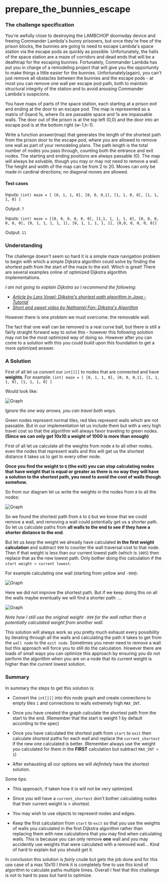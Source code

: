 # prepare_the_bunnies_escape
### The challenge specification
You're awfully close to destroying the LAMBCHOP doomsday device and freeing Commander Lambda's bunny prisoners, but once they're free of the prison blocks, the bunnies are going to need to escape Lambda's space station via the escape pods as quickly as possible. Unfortunately, the halls of the space station are a maze of corridors and dead ends that will be a deathtrap for the escaping bunnies. Fortunately, Commander Lambda has put you in charge of a remodeling project that will give you the opportunity to make things a little easier for the bunnies. Unfortunately(again), you can't just remove all obstacles between the bunnies and the escape pods - at most you can remove one wall per escape pod path, both to maintain structural integrity of the station and to avoid arousing Commander Lambda's suspicions.

You have maps of parts of the space station, each starting at a prison exit and ending at the door to an escape pod. The map is represented as a matrix of 0sand 1s, where 0s are passable space and 1s are impassable walls. The door out of the prison is at the top left (0,0) and the door into an escape pod is at the bottom right (w-1,h-1).

Write a function answer(map) that generates the length of the shortest path from the prison door to the escape pod, where you are allowed to remove one wall as part of your remodeling plans. The path length is the total number of nodes you pass through, counting both the entrance and exit nodes. The starting and ending positions are always passable (0). The map will always be solvable, though you may or may not need to remove a wall. The height and width of the map can be from 2 to 20. Moves can only be made in cardinal directions; no diagonal moves are allowed.

#### Test cases

Inputs:
`
(int) maze = [
[0, 1, 1, 0],
[0, 0, 0,1],
[1, 1, 0, 0],
[1, 1, 1, 0]
]
`

Output:
`
7
`

Inputs:
`
(int) maze = [[0, 0, 0, 0, 0, 0], [1,1, 1, 1, 1, 0], [0, 0, 0, 0, 0, 0], [0, 1, 1, 1, 1, 1], [0, 1, 1, 1, 1, 1], [0,0, 0, 0, 0, 0]]
`

Output:
`
11
`

### Understanding

The challenge doesn't seem so hard it is a simple maze navigation problem to begin with which a simple Dijkstra algorithm could solve by finding the shortest path from the start of the maze to the exit. Which is great! There are several examples online of optimized Dijkstra algorithm implementations.

_I am not going to explain Dijkstra so I recommend the following:_
* _[Article by Lars Vogel: Dijkstra's shortest path algorithm in Java - Tutorial](http://www.vogella.com/tutorials/JavaAlgorithmsDijkstra/article.html)_
* _[Short and sweet video by Nathaniel Fan: Dijkstra's Algorithm](https://www.youtube.com/watch?v=gdmfOwyQlcI)_

However there is one problem we must overcome: the removable wall.

The fact that one wall can be removed is a real curve ball, but there is still a fairly straight forward way to solve this - however this following solution may not be the most optimized way of doing so. However after you can come to a solution with this you could build upon this foundation to get a more optimized answer.

### A Solution

First of all let us convert our `int[][]` to nodes that are connected and have __weights__. For example:
`
(int) maze = [
[0, 1, 1, 0],
[0, 0, 0,1],
[1, 1, 1, 0],
[1, 1, 1, 0]
]
`

Would look like:

![Graph](./assets/graph.png "Graph after compute")

_Ignore the one way arrows, you can travel both ways._

Green nodes represent normal tiles, red tiles represent walls which are not passable. But in our implementation let us include them but with a very high travel cost so that the algorithm will always favor traveling to green nodes. __(Since we can only get 10x10 a weight of 1000 is more than enough)__

First of all let us calculate all the weights from node `A` to all other nodes, even the nodes that represent walls and this will get us the shortest distance it takes us to get to every other node.

__Once you find the weight to `Q` (the exit) you can stop calculating nodes that have weight that is equal or greater as there is no way they will have a solution to the shortest path, you need to avoid the cost of walls though somehow.__

So from our diagram let us write the weights in the nodes from `A` to all the nodes:

![Graph](./assets/graphweight.png "Graph after weight")

So we found the shortest path from `A` to `Q` but we know that we could remove a wall, and removing a wall could potentially get us a shorter path. So let us calculate paths from __all walls to the end to see if they have a shorter distance to the end__.

But let us _keep_ the weight we already have calculated __in the first weight calculation__ and subtract `999` to counter the wall traversal cost to that node. Then if that weight is less than our current lowest path (which is `1005`) then replace that as the new lowest path. Only bother doing this calculation if the `start weight < current lowest`.

For example calculating one wall (starting from yellow and `-999`):

![Graph](./assets/wallcalc1.png "Graph after wall start")

Here we did not improve the shortest path. But if we keep doing this on all the walls maybe eventually we will find a shorter path: ...

![Graph](./assets/wallcalc2.png "Graph after wall start")

_Note how I still use the original weight `-999` for the wall rather than a potentially calculated weight from another wall._

This solution will always work as you pretty much exhaust every possibility by iterating through all the walls and calculating the path it takes to get from the `wall node` to the `exit node`. Sometimes you never need to remove a wall but this approach will force you to still do the calculation. However there are loads of small ways you can optimize this approach by ensuring you do not perform the algorithm when you are on a node that its current weight is higher than the current lowest solution.

### Summary

In summary the steps to get this solution is:

* Convert the `int[][]` into this node graph and create connections to empty tiles `1` and connections to walls extremely high `MAX_INT`.

* Once you have created the graph calculate the shortest path from the start to the end. (Remember that the start is weight 1 by default according to the spec)

* Once you have calculated the shortest path from `start` to `exit` then calculate shortest paths for each wall and replace the `current_shortest` if the new one calculated is better. (Remember always use the weight you calculated for them in the __FIRST__ calculation but subtract `MAX_INT + 1`)

* After exhausting all our options we will _definitely_ have the shortest solution.

Some tips:

* This approach, if taken how it is will not be very optimized.

* Since you will have a `current_shortest` don't bother calculating nodes that their current weight is > shortest.

* You may wish to use objects to represent nodes and edges.

* Keep the first calculation from `start` to `exit` so that you use the weights of walls you calculated in the first Dijkstra algorithm rather than replacing them with new calculations that you may find when calculating walls. This is because you can only remove __one__ wall and you may accidently use weights that were calculated with a removed wall... Kind of hard to explain but you should get it.

In conclusion this solution is _fairly_ crude but gets the job done and for this use case of a max 10x10 I think it is completely fine to use this kind of algorithm to calculate paths multiple times. Overall I feel that this challenge is not to hard to pass but hard to optimize.
